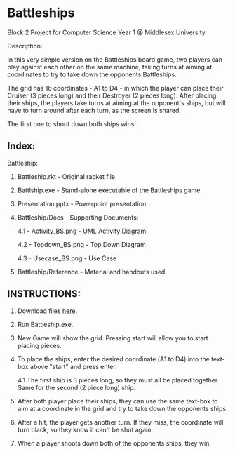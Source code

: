 <h1> Battleships </h1>
Block 2 Project for Computer Science Year 1 @ Middlesex University 


Description:

  In this very simple version on the Battleships board game, two players can play against each other on the same machine, taking turns at aiming at coordinates to try to take down the opponents Battleships.
   
  The grid has 16 coordinates - A1 to D4 - in which the player can place their Cruiser (3 pieces long) and their Destroyer (2 pieces long). After placing their ships, the players take turns at aiming at the opponent's ships, but will have to turn around after each turn, as the screen is shared.
  
  The first one to shoot down both ships wins!

<h2> Index:</h2>

Battleship:
  1. Battleship.rkt - Original racket file
  2. Battlship.exe - Stand-alone executable of the Battleships game
  3. Presentation.pptx - Powerpoint presentation
  4. Battleship/Docs - Supporting Documents:
  
      4.1 - Activity_BS.png - UML Activity Diagram
      
      4.2 - Topdown_BS.png - Top Down Diagram
      
      4.3 - Usecase_BS.png - Use Case
  5. Battleship/Reference - Material and handouts used.


<h2> INSTRUCTIONS: </h2>


1. Download files <a href="https://github.com/guilhermemmeirelles/Battleship/releases/tag/v0.1-alpha">here</a>.

2. Run Battleship.exe.
  
3. New Game will show the grid. Pressing start will allow you to start placing pieces.
  
4. To place the ships, enter the desired coordinate (A1 to D4) into the text-box above "start" and press enter.
  
      4.1 The first ship is 3 pieces long, so they must all be placed together. Same for the second (2 piece long) ship.

5. After both player place their ships, they can use the same text-box to aim at a coordinate in the grid and try to take down the opponents ships.
 
6. After a hit, the player gets another turn. If they miss, the coordinate will turn black, so they know it can't be shot again.
  
7. When a player shoots down both of the opponents ships, they win.  
  
  
  
 

  
  
  
  
  

